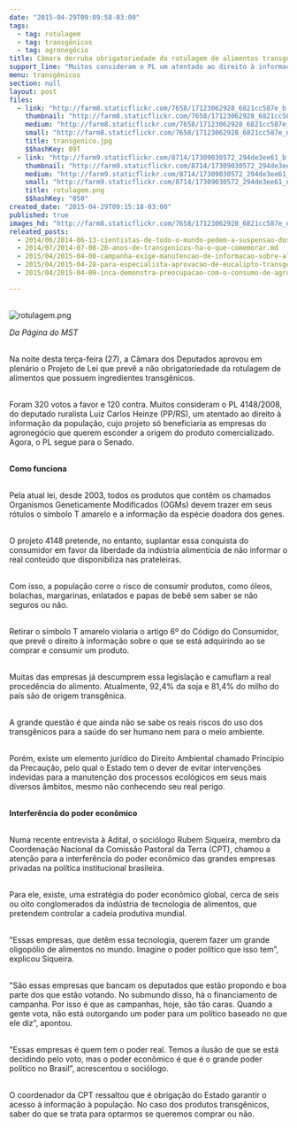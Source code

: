 ```yaml
---
date: "2015-04-29T09:09:58-03:00"
tags:
  - tag: rotulagem
  - tag: transgênicos
  - tag: agronegócio
title: Câmara derruba obrigatoriedade da rotulagem de alimentos transgênicos
support_line: "Muitos consideram o PL um atentado ao direito à informação da população, cujo projeto só beneficiaria as empresas do agronegócio."
menu: transgênicos
section: null
layout: post
files:
  - link: "http://farm8.staticflickr.com/7658/17123062928_6821cc587e_b.jpg"
    thumbnail: "http://farm8.staticflickr.com/7658/17123062928_6821cc587e_t.jpg"
    medium: "http://farm8.staticflickr.com/7658/17123062928_6821cc587e_z.jpg"
    small: "http://farm8.staticflickr.com/7658/17123062928_6821cc587e_n.jpg"
    title: transgenico.jpg
    $$hashKey: 09T
  - link: "http://farm9.staticflickr.com/8714/17309030572_294de3ee61_b.jpg"
    thumbnail: "http://farm9.staticflickr.com/8714/17309030572_294de3ee61_t.jpg"
    medium: "http://farm9.staticflickr.com/8714/17309030572_294de3ee61_z.jpg"
    small: "http://farm9.staticflickr.com/8714/17309030572_294de3ee61_n.jpg"
    title: rotulagem.png
    $$hashKey: "050"
created_date: "2015-04-29T09:15:18-03:00"
published: true
images_hd: "http://farm8.staticflickr.com/7658/17123062928_6821cc587e_n.jpg"
releated_posts:
  - 2014/06/2014-06-13-cientistas-de-todo-o-mundo-pedem-a-suspensao-dos-transgenicos.md
  - 2014/07/2014-07-08-20-anos-de-transgenicos-ha-o-que-comemorar.md
  - 2015/04/2015-04-08-campanha-exige-manutencao-de-informacao-sobre-alimentos-transgenicos-em-produtos.md
  - 2015/04/2015-04-28-para-especialista-aprovacao-de-eucalipto-transgenico-atende-apenas-interesse-do-mercado.md
  - 2015/04/2015-04-09-inca-demonstra-preocupacao-com-o-consumo-de-agrotoxicos-no-brasil.md

---
```

<p><br />
<img alt="rotulagem.png" src="http://farm9.staticflickr.com/8714/17309030572_294de3ee61_b.jpg" /></p>

<p><em>Da P&aacute;gina do MST</em></p>

<p><br />
Na noite desta ter&ccedil;a-feira (27), a C&acirc;mara dos Deputados aprovou em plen&aacute;rio o Projeto de Lei que prev&ecirc; a n&atilde;o obrigatoriedade da rotulagem de alimentos que possuem ingredientes transg&ecirc;nicos.</p>

<p><br />
Foram 320 votos a favor e 120 contra. Muitos consideram o PL 4148/2008, do deputado ruralista Luiz Carlos Heinze (PP/RS), um atentado ao direito &agrave; informa&ccedil;&atilde;o da popula&ccedil;&atilde;o, cujo projeto s&oacute; beneficiaria as empresas do agroneg&oacute;cio que querem esconder a origem do produto comercializado. Agora, o PL segue para o Senado.</p>

<p><br />
<strong>Como funciona</strong></p>

<p><br />
Pela atual lei, desde 2003, todos os produtos que cont&ecirc;m os chamados Organismos Geneticamente Modificados (OGMs) devem trazer em seus r&oacute;tulos o s&iacute;mbolo T amarelo e a informa&ccedil;&atilde;o da esp&eacute;cie doadora dos genes.</p>

<p><br />
O projeto 4148 pretende, no entanto, suplantar essa conquista do consumidor em favor da liberdade da ind&uacute;stria aliment&iacute;cia de n&atilde;o informar o real conte&uacute;do que disponibiliza nas prateleiras.</p>

<p><br />
Com isso, a popula&ccedil;&atilde;o corre o risco de consumir produtos, como &oacute;leos, bolachas, margarinas, enlatados e papas de beb&ecirc; sem saber se n&atilde;o seguros ou n&atilde;o.</p>

<p><br />
Retirar o s&iacute;mbolo T amarelo violaria o artigo 6&ordm; do C&oacute;digo do Consumidor, que prev&ecirc; o direito &agrave; informa&ccedil;&atilde;o sobre o que se est&aacute; adquirindo ao se comprar e consumir um produto.</p>

<p><br />
Muitas das empresas j&aacute; descumprem essa legisla&ccedil;&atilde;o e camuflam a real proced&ecirc;ncia do alimento. Atualmente, 92,4% da soja e 81,4% do milho do pa&iacute;s s&atilde;o de origem transg&ecirc;nica.</p>

<p><br />
A grande quest&atilde;o &eacute; que ainda n&atilde;o se sabe os reais riscos do uso dos transg&ecirc;nicos para a sa&uacute;de do ser humano nem para o meio ambiente.</p>

<p><br />
Por&eacute;m, existe um elemento jur&iacute;dico do Direito Ambiental chamado Princ&iacute;pio da Precau&ccedil;&atilde;o, pelo qual o Estado tem o dever de evitar interven&ccedil;&otilde;es indevidas para a manuten&ccedil;&atilde;o dos processos ecol&oacute;gicos em seus mais diversos &acirc;mbitos, mesmo n&atilde;o conhecendo seu real perigo.</p>

<p><br />
<strong>Interfer&ecirc;ncia do poder econ&ocirc;mico</strong></p>

<p><br />
Numa recente entrevista &agrave; Adital, o soci&oacute;logo Rubem Siqueira, membro da Coordena&ccedil;&atilde;o Nacional da Comiss&atilde;o Pastoral da Terra (CPT), chamou a aten&ccedil;&atilde;o para a interfer&ecirc;ncia do poder econ&ocirc;mico das grandes empresas privadas na pol&iacute;tica institucional brasileira.</p>

<p><br />
Para ele, existe, uma estrat&eacute;gia do poder econ&ocirc;mico global, cerca de seis ou oito conglomerados da ind&uacute;stria de tecnologia de alimentos, que pretendem controlar a cadeia produtiva mundial.</p>

<p><br />
&quot;Essas empresas, que det&ecirc;m essa tecnologia, querem fazer um grande oligop&oacute;lio de alimentos no mundo. Imagine o poder pol&iacute;tico que isso tem&rdquo;, explicou Siqueira.</p>

<p><br />
&quot;S&atilde;o essas empresas que bancam os deputados que est&atilde;o propondo e boa parte dos que est&atilde;o votando. No submundo disso, h&aacute; o financiamento de campanha. Por isso &eacute; que as campanhas, hoje, s&atilde;o t&atilde;o caras. Quando a gente vota, n&atilde;o est&aacute; outorgando um poder para um pol&iacute;tico baseado no que ele diz&rdquo;, apontou.</p>

<p><br />
&quot;Essas empresas &eacute; quem tem o poder real. Temos a ilus&atilde;o de que se est&aacute; decidindo pelo voto, mas o poder econ&ocirc;mico &eacute; que &eacute; o grande poder pol&iacute;tico no Brasil&rdquo;, acrescentou o soci&oacute;logo.</p>

<p><br />
O coordenador da CPT ressaltou que &eacute; obriga&ccedil;&atilde;o do Estado garantir o acesso &agrave; informa&ccedil;&atilde;o &agrave; popula&ccedil;&atilde;o. No caso dos produtos transg&ecirc;nicos, saber do que se trata para optarmos se queremos comprar ou n&atilde;o.</p>
